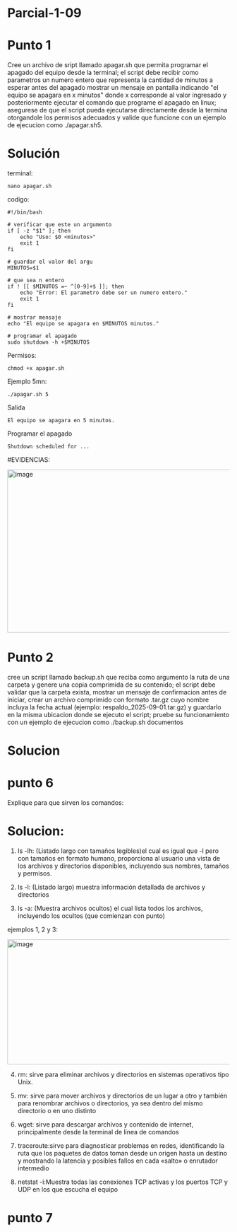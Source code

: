 # Parcial-1-09

# Punto 1
Cree un archivo de sript llamado apagar.sh que permita programar el apagado del equipo desde la terminal; el script debe recibir como parametros un numero entero que representa la cantidad de minutos a esperar antes del apagado mostrar un mensaje en pantalla indicando "el equipo se apagara en x minutos" donde x corresponde al valor ingresado y posteriormente ejecutar el comando que programe el apagado en linux; asegurese de que el script pueda ejecutarse directamente desde la termina otorgandole los permisos adecuados y valide que funcione con un ejemplo de ejecucion como ./apagar.sh5.

# Solución

terminal:
```
nano apagar.sh
```
codigo:
```
#!/bin/bash

# verificar que este un argumento
if [ -z "$1" ]; then
    echo "Uso: $0 <minutos>"
    exit 1
fi

# guardar el valor del argu
MINUTOS=$1

# que sea n entero
if ! [[ $MINUTOS =~ ^[0-9]+$ ]]; then
    echo "Error: El parametro debe ser un numero entero."
    exit 1
fi

# mostrar mensaje
echo "El equipo se apagara en $MINUTOS minutos."

# programar el apagado
sudo shutdown -h +$MINUTOS
```
Permisos:
```
chmod +x apagar.sh
```
Ejemplo 5mn:
```
./apagar.sh 5
```
Salida
```
El equipo se apagara en 5 minutos.
```
Programar el apagado 
```
Shutdown scheduled for ...
```
#EVIDENCIAS:


<img width="677" height="369" alt="image" src="https://github.com/user-attachments/assets/1dc65d90-185a-4aca-aecc-3496e206be3b" />


# Punto 2
cree un script llamado backup.sh que reciba como argumento la ruta de una carpeta y genere una copia comprimida de su contenido; el script debe validar que la carpeta exista, mostrar un mensaje de confirmacion antes de iniciar, crear un archivo comprimido con formato .tar.gz cuyo nombre incluya la fecha actual (ejemplo: respaldo_2025-09-01.tar.gz) y guardarlo en la misma ubicacion donde se ejecuto el script; pruebe su funcionamiento con un ejemplo de ejecucion como ./backup.sh documentos

# Solucion




# punto 6
Explique para que sirven los comandos:

# Solucion:

1. ls -lh: (Listado largo con tamaños legibles)el cual es igual que -l pero con tamaños en formato humano, proporciona al usuario una vista de los archivos y directorios disponibles, incluyendo sus nombres, tamaños y permisos. 

2. ls -l: (Listado largo) muestra información detallada de archivos y directorios 

3. ls -a: (Muestra archivos ocultos) el cual lista todos los archivos, incluyendo los ocultos (que comienzan con punto)

ejemplos 1, 2 y 3:


   <img width="577" height="283" alt="image" src="https://github.com/user-attachments/assets/5d6180d7-6964-4c7a-abcc-51da8023d6f4" />


4. rm: sirve para eliminar archivos y directorios en sistemas operativos tipo Unix.

5. mv: sirve para mover archivos y directorios de un lugar a otro y también para renombrar archivos o directorios, ya sea dentro del mismo directorio o en uno distinto

6. wget: sirve para descargar archivos y contenido de internet, principalmente desde la terminal de línea de comandos

7. traceroute:sirve para diagnosticar problemas en redes, identificando la ruta que los paquetes de datos toman desde un origen hasta un destino y mostrando la latencia y posibles fallos en cada «salto» o enrutador intermedio

9. netstat -i:Muestra todas las conexiones TCP activas y los puertos TCP y UDP en los que escucha el equipo


# punto 7
